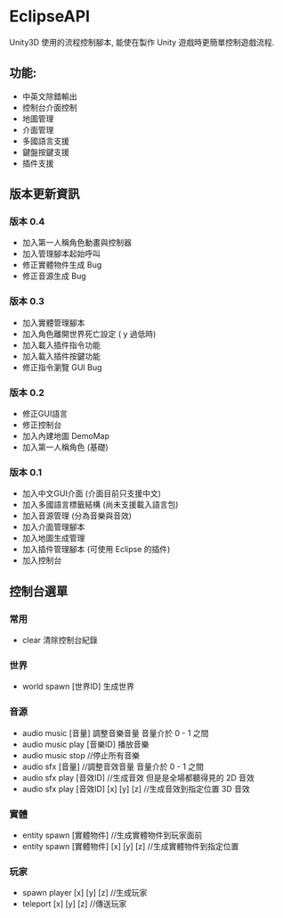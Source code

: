 # EclipseAPI
Unity3D 使用的流程控制腳本, 能使在製作 Unity 遊戲時更簡單控制遊戲流程.

## 功能:
* 中英文除錯輸出
* 控制台介面控制
* 地圖管理
* 介面管理
* 多國語言支援
* 鍵盤按鍵支援
* 插件支援

## 版本更新資訊
### 版本 0.4
* 加入第一人稱角色動畫與控制器
* 加入管理腳本起始呼叫
* 修正實體物件生成 Bug
* 修正音源生成 Bug
### 版本 0.3
* 加入實體管理腳本
* 加入角色離開世界死亡設定 ( y 過低時)
* 加入載入插件指令功能
* 加入載入插件按鍵功能
* 修正指令瀏覽 GUI Bug
### 版本 0.2
* 修正GUI語言
* 修正控制台
* 加入內建地圖 DemoMap
* 加入第一人稱角色 (基礎)
### 版本 0.1
* 加入中文GUI介面 (介面目前只支援中文)
* 加入多國語言標籤結構 (尚未支援載入語言包)
* 加入音源管理 (分為音樂與音效)
* 加入介面管理腳本
* 加入地圖生成管理
* 加入插件管理腳本 (可使用 Eclipse 的插件)
* 加入控制台 

## 控制台選單
### 常用
* clear     清除控制台紀錄
### 世界
* world spawn [世界ID]    生成世界 
### 音源
* audio music [音量]    調整音樂音量 音量介於 0 - 1 之間
* audio music play [音樂ID]     播放音樂
* audio music stop //停止所有音樂
* audio sfx [音量] //調整音效音量 音量介於 0 - 1 之間
* audio sfx play [音效ID] //生成音效 但是是全場都聽得見的 2D 音效
* audio sfx play [音效ID] [x] [y] [z] //生成音效到指定位置 3D 音效
### 實體
* entity spawn [實體物件] //生成實體物件到玩家面前
* entity spawn [實體物件] [x] [y] [z] //生成實體物件到指定位置
### 玩家
* spawn player [x] [y] [z] //生成玩家
* teleport [x] [y] [z] //傳送玩家
